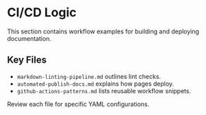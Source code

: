 # CI/CD Logic

This section contains workflow examples for building and deploying documentation.

## Key Files
- `markdown-linting-pipeline.md` outlines lint checks.
- `automated-publish-docs.md` explains how pages deploy.
- `github-actions-patterns.md` lists reusable workflow snippets.

Review each file for specific YAML configurations.
